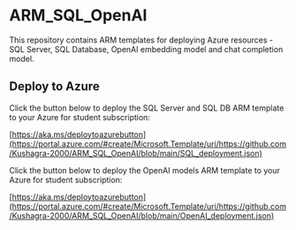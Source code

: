 # ARM_SQL_OpenAI

This repository contains ARM templates for deploying Azure resources - SQL Server, SQL Database, OpenAI embedding model and chat completion model.

## Deploy to Azure

Click the button below to deploy the SQL Server and SQL DB ARM template to your Azure for student subscription:  

[https://aka.ms/deploytoazurebutton](https://portal.azure.com/#create/Microsoft.Template/uri/https://github.com/Kushagra-2000/ARM_SQL_OpenAI/blob/main/SQL_deployment.json)


Click the button below to deploy the OpenAI models ARM template to your Azure for student subscription:  

[https://aka.ms/deploytoazurebutton](https://portal.azure.com/#create/Microsoft.Template/uri/https://github.com/Kushagra-2000/ARM_SQL_OpenAI/blob/main/OpenAI_deployment.json)
